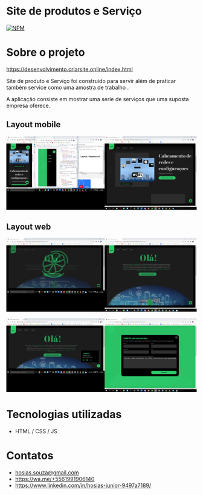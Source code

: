 # Site de produtos e Serviço
[![NPM](https://img.shields.io/npm/l/react)](https://github.com/blackkamenrider/Site-de-Produtos/blob/master/LICENCE) 

# Sobre o projeto

https://desenvolvimento.criarsite.online/index.html

Site de produto e Serviço foi construido para servir além de praticar também service como uma  amostra de  trabalho .

A aplicação consiste em mostrar uma serie de serviços que uma suposta empresa oferece.

## Layout mobile 
![Mobile 1](https://github.com/blackkamenrider/assets/blob/main/projeto%20Site-de-produtos/Captura%20de%20Tela%20(100).png) 

## Layout web
![Web 1](https://github.com/blackkamenrider/assets/blob/main/projeto%20Site-de-produtos/Captura%20de%20Tela%20(101).png)

![Web 2](https://github.com/blackkamenrider/assets/blob/main/projeto%20Site-de-produtos/Captura%20de%20Tela%20(102).png)

# Tecnologias utilizadas
- HTML / CSS / JS 

# Contatos
- hosias.souza@gmail.com
- https://wa.me/+5561991906140
- https://www.linkedin.com/in/hosias-junior-9497a7189/

